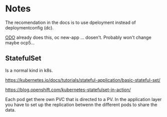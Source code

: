 # Notes

The recomendation in the docs is to use dpeloyment instead of deploymentconfig (dc).

[ODO](https://github.com/openshift/odo) already does this, oc new-app ... dosen't. Probably won't change maybe ocp5...

## StatefulSet

Is a normal kind in k8s.

https://kubernetes.io/docs/tutorials/stateful-application/basic-stateful-set/

https://blog.openshift.com/kubernetes-statefulset-in-action/

Each pod get there own PVC that is directed to a PV.
In the application layer you have to set up the replication betwenn the different pods to share the data.
